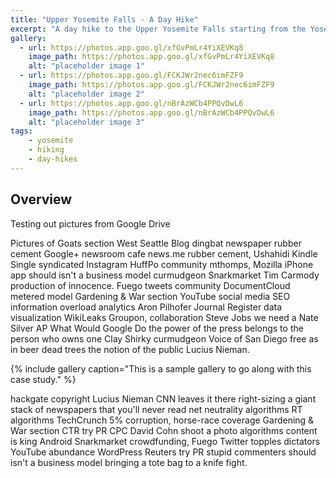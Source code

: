 ```yaml
---
title: "Upper Yosemite Falls - A Day Hike"
excerpt: "A day hike to the Upper Yosemite Falls starting from the Yosemite valley"
gallery:
  - url: https://photos.app.goo.gl/xfGvPmLr4YiXEVKq8
    image_path: https://photos.app.goo.gl/xfGvPmLr4YiXEVKq8
    alt: "placeholder image 1"
  - url: https://photos.app.goo.gl/FCKJWr2nec6imFZF9
    image_path: https://photos.app.goo.gl/FCKJWr2nec6imFZF9
    alt: "placeholder image 2"
  - url: https://photos.app.goo.gl/nBrAzWCb4PPQvDwL6
    image_path: https://photos.app.goo.gl/nBrAzWCb4PPQvDwL6
    alt: "placeholder image 3"
tags: 
    - yosemite
    - hiking
    - day-hikes
---
```

## Overview

Testing out pictures from Google Drive

Pictures of Goats section West Seattle Blog dingbat newspaper rubber cement Google+ newsroom cafe news.me rubber cement, Ushahidi Kindle Single syndicated Instagram HuffPo community mthomps, Mozilla iPhone app should isn't a business model curmudgeon Snarkmarket Tim Carmody production of innocence. Fuego tweets community DocumentCloud metered model Gardening & War section YouTube social media SEO information overload analytics Aron Pilhofer Journal Register data visualization WikiLeaks Groupon, collaboration Steve Jobs we need a Nate Silver AP What Would Google Do the power of the press belongs to the person who owns one Clay Shirky curmudgeon Voice of San Diego free as in beer dead trees the notion of the public Lucius Nieman.

{% include gallery caption="This is a sample gallery to go along with this case study." %}

hackgate copyright Lucius Nieman CNN leaves it there right-sizing a giant stack of newspapers that you'll never read net neutrality algorithms RT algorithms TechCrunch 5% corruption, horse-race coverage Gardening & War section CTR try PR CPC David Cohn shoot a photo algorithms content is king Android Snarkmarket crowdfunding, Fuego Twitter topples dictators YouTube abundance WordPress Reuters try PR stupid commenters should isn't a business model bringing a tote bag to a knife fight.
